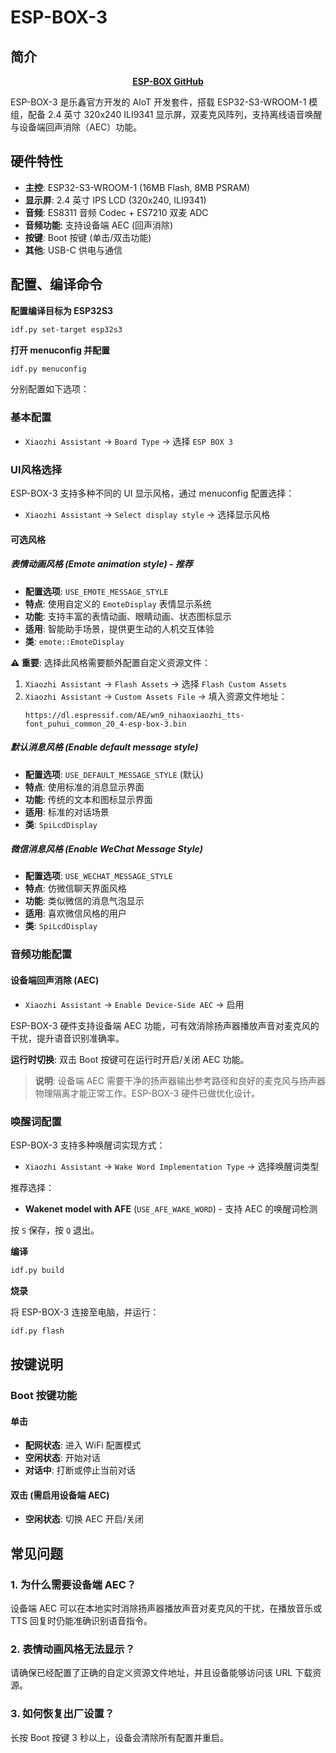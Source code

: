 # ESP-BOX-3

## 简介

<div align="center">
    <a href="https://github.com/espressif/esp-box"><b> ESP-BOX GitHub </b></a>
</div>

ESP-BOX-3 是乐鑫官方开发的 AIoT 开发套件，搭载 ESP32-S3-WROOM-1 模组，配备 2.4 英寸 320x240 ILI9341 显示屏，双麦克风阵列，支持离线语音唤醒与设备端回声消除（AEC）功能。

## 硬件特性

- **主控**: ESP32-S3-WROOM-1 (16MB Flash, 8MB PSRAM)
- **显示屏**: 2.4 英寸 IPS LCD (320x240, ILI9341)
- **音频**: ES8311 音频 Codec + ES7210 双麦 ADC
- **音频功能**: 支持设备端 AEC (回声消除)
- **按键**: Boot 按键 (单击/双击功能)
- **其他**: USB-C 供电与通信

## 配置、编译命令

**配置编译目标为 ESP32S3**

```bash
idf.py set-target esp32s3
```

**打开 menuconfig 并配置**

```bash
idf.py menuconfig
```

分别配置如下选项：

### 基本配置
- `Xiaozhi Assistant` → `Board Type` → 选择 `ESP BOX 3`

### UI风格选择

ESP-BOX-3 支持多种不同的 UI 显示风格，通过 menuconfig 配置选择：

- `Xiaozhi Assistant` → `Select display style` → 选择显示风格

#### 可选风格

##### 表情动画风格 (Emote animation style) - 推荐
- **配置选项**: `USE_EMOTE_MESSAGE_STYLE`
- **特点**: 使用自定义的 `EmoteDisplay` 表情显示系统
- **功能**: 支持丰富的表情动画、眼睛动画、状态图标显示
- **适用**: 智能助手场景，提供更生动的人机交互体验
- **类**: `emote::EmoteDisplay`

**⚠️ 重要**: 选择此风格需要额外配置自定义资源文件：
1. `Xiaozhi Assistant` → `Flash Assets` → 选择 `Flash Custom Assets`
2. `Xiaozhi Assistant` → `Custom Assets File` → 填入资源文件地址：
   ```
   https://dl.espressif.com/AE/wn9_nihaoxiaozhi_tts-font_puhui_common_20_4-esp-box-3.bin
   ```

##### 默认消息风格 (Enable default message style)
- **配置选项**: `USE_DEFAULT_MESSAGE_STYLE` (默认)
- **特点**: 使用标准的消息显示界面
- **功能**: 传统的文本和图标显示界面
- **适用**: 标准的对话场景
- **类**: `SpiLcdDisplay`

##### 微信消息风格 (Enable WeChat Message Style)
- **配置选项**: `USE_WECHAT_MESSAGE_STYLE`
- **特点**: 仿微信聊天界面风格
- **功能**: 类似微信的消息气泡显示
- **适用**: 喜欢微信风格的用户
- **类**: `SpiLcdDisplay`

### 音频功能配置

#### 设备端回声消除 (AEC)
- `Xiaozhi Assistant` → `Enable Device-Side AEC` → 启用

ESP-BOX-3 硬件支持设备端 AEC 功能，可有效消除扬声器播放声音对麦克风的干扰，提升语音识别准确率。

**运行时切换**: 双击 Boot 按键可在运行时开启/关闭 AEC 功能。

> **说明**: 设备端 AEC 需要干净的扬声器输出参考路径和良好的麦克风与扬声器物理隔离才能正常工作。ESP-BOX-3 硬件已做优化设计。

### 唤醒词配置

ESP-BOX-3 支持多种唤醒词实现方式：

- `Xiaozhi Assistant` → `Wake Word Implementation Type` → 选择唤醒词类型

推荐选择：
- **Wakenet model with AFE** (`USE_AFE_WAKE_WORD`) - 支持 AEC 的唤醒词检测

按 `S` 保存，按 `Q` 退出。

**编译**

```bash
idf.py build
```

**烧录**

将 ESP-BOX-3 连接至电脑，并运行：

```bash
idf.py flash
```

## 按键说明

### Boot 按键功能

#### 单击
- **配网状态**: 进入 WiFi 配置模式
- **空闲状态**: 开始对话
- **对话中**: 打断或停止当前对话

#### 双击 (需启用设备端 AEC)
- **空闲状态**: 切换 AEC 开启/关闭

## 常见问题

### 1. 为什么需要设备端 AEC？
设备端 AEC 可以在本地实时消除扬声器播放声音对麦克风的干扰，在播放音乐或 TTS 回复时仍能准确识别语音指令。

### 2. 表情动画风格无法显示？
请确保已经配置了正确的自定义资源文件地址，并且设备能够访问该 URL 下载资源。

### 3. 如何恢复出厂设置？
长按 Boot 按键 3 秒以上，设备会清除所有配置并重启。
